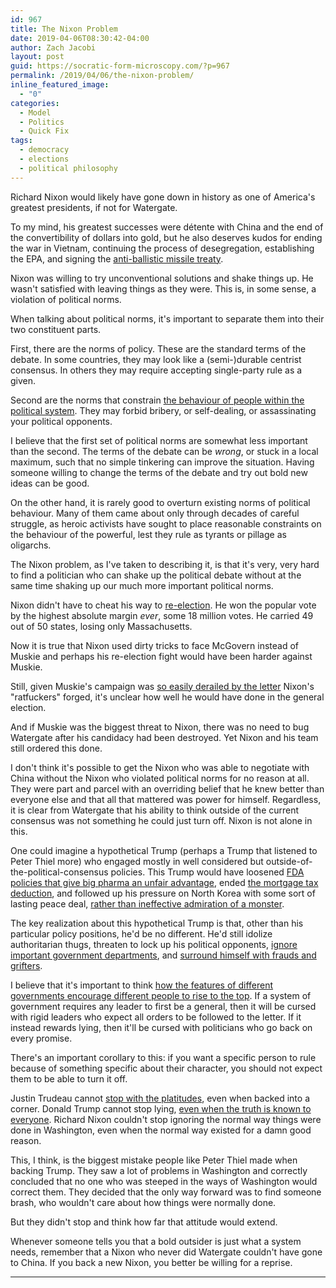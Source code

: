 ```yaml
---
id: 967
title: The Nixon Problem
date: 2019-04-06T08:30:42-04:00
author: Zach Jacobi
layout: post
guid: https://socratic-form-microscopy.com/?p=967
permalink: /2019/04/06/the-nixon-problem/
inline_featured_image:
  - "0"
categories:
  - Model
  - Politics
  - Quick Fix
tags:
  - democracy
  - elections
  - political philosophy
---
```


Richard Nixon would likely have gone down in history as one of America's greatest presidents, if not for Watergate.

To my mind, his greatest successes were détente with China and the end of the convertibility of dollars into gold, but he also deserves kudos for ending the war in Vietnam, continuing the process of desegregation, establishing the EPA, and signing the <a href="{{ site.baseurl }}/2017/01/28/nuclear-weapons-7-0-strategy/#3">anti-ballistic missile treaty</a>.

Nixon was willing to try unconventional solutions and shake things up. He wasn't satisfied with leaving things as they were. This is, in some sense, a violation of political norms.

When talking about political norms, it's important to separate them into their two constituent parts.

First, there are the norms of policy. These are the standard terms of the debate. In some countries, they may look like a (semi-)durable centrist consensus. In others they may require accepting single-party rule as a given.

Second are the norms that constrain <a href="{{ site.baseurl }}/2017/02/05/on-norms/">the behaviour of people within the political system</a>. They may forbid bribery, or self-dealing, or assassinating your political opponents.

I believe that the first set of political norms are somewhat less important than the second. The terms of the debate can be <em>wrong</em>, or stuck in a local maximum, such that no simple tinkering can improve the situation. Having someone willing to change the terms of the debate and try out bold new ideas can be good.

On the other hand, it is rarely good to overturn existing norms of political behaviour. Many of them came about only through decades of careful struggle, as heroic activists have sought to place reasonable constraints on the behaviour of the powerful, lest they rule as tyrants or pillage as oligarchs.

The Nixon problem, as I've taken to describing it, is that it's very, very hard to find a politician who can shake up the political debate without at the same time shaking up our much more important political norms.

Nixon didn't have to cheat his way to <a href="https://en.wikipedia.org/wiki/1972_United_States_presidential_election">re-election</a>. He won the popular vote by the highest absolute margin <em>ever</em>, some 18 million votes. He carried 49 out of 50 states, losing only Massachusetts.

Now it is true that Nixon used dirty tricks to face McGovern instead of Muskie and perhaps his re-election fight would have been harder against Muskie.

Still, given Muskie's campaign was <a href="https://en.wikipedia.org/wiki/Canuck_letter">so easily derailed by the letter</a> Nixon's "ratfuckers" forged, it's unclear how well he would have done in the general election.

And if Muskie was the biggest threat to Nixon, there was no need to bug Watergate after his candidacy had been destroyed. Yet Nixon and his team still ordered this done.

I don't think it's possible to get the Nixon who was able to negotiate with China without the Nixon who violated political norms for no reason at all. They were part and parcel with an overriding belief that he knew better than everyone else and that all that mattered was power for himself. Regardless, it is clear from Watergate that his ability to think outside of the current consensus was not something he could just turn off. Nixon is not alone in this.

One could imagine a hypothetical Trump (perhaps a Trump that listened to Peter Thiel more) who engaged mostly in well considered but outside-of-the-political-consensus policies. This Trump would have loosened <a href="https://slatestarcodex.com/2016/08/29/reverse-voxsplaining-drugs-vs-chairs/">FDA policies that give big pharma an unfair advantage</a>, ended <a href="https://www.theatlantic.com/business/archive/2010/03/4-problems-with-mortgage-interest-deduction/37907/">the mortgage tax deduction</a>, and followed up his pressure on North Korea with some sort of lasting peace deal, <a href="https://www.vox.com/2018/9/30/17920096/trump-kim-jong-un-west-virginia">rather than ineffective admiration of a monster</a>.

The key realization about this hypothetical Trump is that, other than his particular policy positions, he'd be no different. He'd still idolize authoritarian thugs, threaten to lock up his political opponents, <a href="https://www.vanityfair.com/news/2017/07/department-of-energy-risks-michael-lewis">ignore important government departments</a>, and <a href="https://www.reuters.com/article/us-usa-trump-christie/grifters-weaklings-felons-christie-on-the-trump-white-house-idUSKCN1PB02L">surround himself with frauds and grifters</a>.

I believe that it's important to think <a href="{{ site.baseurl }}/2019/03/30/the-character-of-leaders-is-the-destiny-of-nations/">how the features of different governments encourage different people to rise to the top</a>. If a system of government requires any leader to first be a general, then it will be cursed with rigid leaders who expect all orders to be followed to the letter. If it instead rewards lying, then it'll be cursed with politicians who go back on every promise.

There's an important corollary to this: if you want a specific person to rule because of something specific about their character, you should not expect them to be able to turn it off.

Justin Trudeau cannot <a href="https://www.huffingtonpost.ca/2019/01/14/jody-wilson-raybould-veterans-affairs_a_23642218/">stop with the platitudes</a>, even when backed into a corner. Donald Trump cannot stop lying, <a href="https://globalnews.ca/news/4833557/trump-mexico-border-wall-write-a-cheque/">even when the truth is known to everyone</a>. Richard Nixon couldn't stop ignoring the normal way things were done in Washington, even when the normal way existed for a damn good reason.

This, I think, is the biggest mistake people like Peter Thiel made when backing Trump. They saw a lot of problems in Washington and correctly concluded that no one who was steeped in the ways of Washington would correct them. They decided that the only way forward was to find someone brash, who wouldn't care about how things were normally done.

But they didn't stop and think how far that attitude would extend.

Whenever someone tells you that a bold outsider is just what a system needs, remember that a Nixon who never did Watergate couldn't have gone to China. If you back a new Nixon, you better be willing for a reprise.

<hr class="post-end" />
